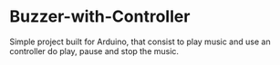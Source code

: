# Buzzer-with-Controller
Simple project built for Arduino, that consist to play music and use an controller do play, pause and stop the music.
